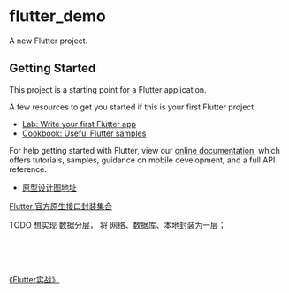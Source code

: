 # flutter_demo

A new Flutter project.

## Getting Started

This project is a starting point for a Flutter application.

A few resources to get you started if this is your first Flutter project:

- [Lab: Write your first Flutter app](https://flutter.dev/docs/get-started/codelab)
- [Cookbook: Useful Flutter samples](https://flutter.dev/docs/cookbook)

For help getting started with Flutter, view our
[online documentation](https://flutter.dev/docs), which offers tutorials,
samples, guidance on mobile development, and a full API reference.



- [原型设计图地址](https://www.xiaopiu.com/square?libPop=project&libId=5c306b252d5cd56e70a1e640)


[Flutter 官方原生接口封装集合](https://blog.csdn.net/u011623470/article/details/100089378)


TODO 想实现 数据分层， 将 网络、数据库、本地封装为一层；  

<br/>
<br/>
<br/>

[《Flutter实战》](https://book.flutterchina.club/)